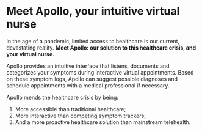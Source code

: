 # Meet Apollo, your intuitive virtual nurse
In the age of a pandemic, limited access to healthcare is our current, devastating reality. 
**Meet Apollo: our solution to this healthcare crisis, and your virtual nurse.**

Apollo provides an intuitive interface that listens, documents and categorizes your symptoms during interactive virtual appointments. Based on these symptom logs, Apollo can suggest possible diagnoses and schedule appointments with a medical professional if necessary.

Apollo mends the healthcare crisis by being: 
1. More accessible than traditional healthcare;
2. More interactive than competing symptom trackers;
3. And a more proactive healthcare solution than mainstream telehealth.


